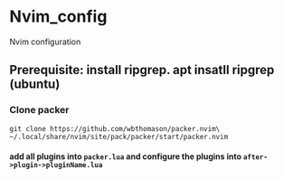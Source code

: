 # Nvim_config
Nvim configuration

## Prerequisite: install ripgrep. apt insatll ripgrep (ubuntu)

### Clone packer
`git clone https://github.com/wbthomason/packer.nvim\  ~/.local/share/nvim/site/pack/packer/start/packer.nvim`

#### add all plugins into `packer.lua` and configure the plugins into `after->plugin->pluginName.lua`

